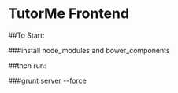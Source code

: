 # TutorMe Frontend

##To Start:

###install node_modules and bower_components

##then run:

###grunt server --force
